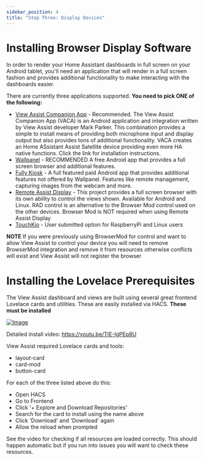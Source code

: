 ```yaml
---
sidebar_position: 4
title: "Step Three: Display Devices"
---
```


# Installing Browser Display Software
In order to render your Home Assistant dashboards in full screen on your Android tablet, you'll need an application that will render in a full screen fashion and provides additional functionality to make interacting with the dashboards easier. 

There are currently three applications supported.  **You need to pick ONE of the following:**

- [View Assist Companion App](https://github.com/msp1974/ViewAssist_Companion_App/) - Recommended.  The View Assist Companion App (VACA) is an Android application and integration written by View Assist developer Mark Parker.  This combination provides a simple to install means of providing both microphone input and display output but also provides tons of additional functionality.  VACA creates an Home ASsistant Assist Satellite device providing even more HA native functions.  Click the link for installation instructions.
- [Wallpanel](./wallpanel.md) - RECOMMENDED  A free Android app that provides a full screen browser and additional features.  
- [Fully Kiosk](./fully-kiosk.md) - A full featured paid Android app that provides additional features not offered by Wallpanel. Features like remote management, capturing images from the webcam and more.  
- [Remote Assist Display](./remote-assist-display.md) - This project provides a full screen browser with its own ability to control the views shown.  Available for Android and Linux.  RAD control is an alternative to the Browser Mod control used on the other devices.  Browser Mod is NOT required when using Remote Assist Display
- [TouchKio](https://github.com/leukipp/touchkio) - User submitted option for RaspberryPi and Linux users

**NOTE** If you were previously using BrowserMod for control and want to allow View Assist to control your device you will need to remove BrowserMod integration and remove it from resources otherwise conflicts will exist and View Assist will not register the browser

# Installing the Lovelace Prerequisites

The View Assist dashboard and views are built using several great frontend Lovelace cards and utilities.  These are easily installed via HACS.  **These must be installed**

[![Image](https://img.youtube.com/vi/TIE-IgPEp8U/mqdefault.jpg)](https://www.youtube.com/watch?v=TIE-IgPEp8U)

Detailed install video:
https://youtu.be/TIE-IgPEp8U

View Assist required Lovelace cards and tools:
* layout-card
* card-mod   
* button-card

For each of the three listed above do this:
* Open HACS
* Go to Frontend
* Click '+ Explore and Download Repositories'
* Search for the card to install using the name above
* Click 'Download' and 'Download' again
* Allow the reload when prompted

See the video for checking if all resources are loaded correctly.  This should happen automatic but if you run into issues you will want to check these resources.
